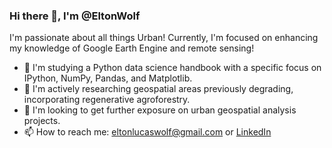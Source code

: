### Hi there 👋, I'm @EltonWolf

I'm passionate about all things Urban! Currently, I'm focused on enhancing my knowledge of Google Earth Engine and remote sensing!

- 🌱 I'm studying a Python data science handbook with a specific focus on IPython, NumPy, Pandas, and Matplotlib.
- 🔭 I'm actively researching geospatial areas previously degrading, incorporating regenerative agroforestry.
- 👯 I'm looking to get further exposure on urban geospatial analysis projects.
- 📫 How to reach me: eltonlucaswolf@gmail.com or [LinkedIn](https://www.linkedin.com/in/elton-wolf)
